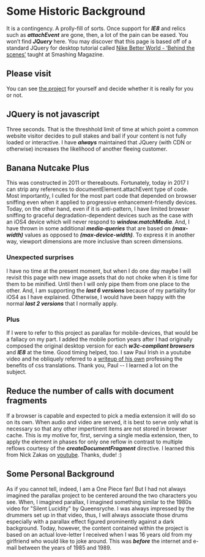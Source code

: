 # Some Historic Background
It is a contingency. A prolly&#45;fill of sorts. Once support for __*IE8*__ and relics such as __*attachEvent*__ are gone, then, a lot of the pain can be eased. You won&rsquo;t find __*JQuery*__ here. You may discover that this page is based off of a standard JQuery for desktop tutorial called [Nike Better World &#45; &lsquo;Behind the scenes&rsquo;](https://www.smashingmagazine.com/2011/07/behind-the-scenes-of-nike-better-world/ "Link to Nike Better World lesson at Smashing Magazine") taught at Smashing Magazine.


## Please visit
You can see [the project](https://donLucho.github.io/parallax "the project at github") for yourself and decide whether it is really for you or not. 


## JQuery is not javascript
Three seconds. That is the threshhold limit of time at which point a common website visitor decides to pull stakes and bail if your content is not fully loaded or interactive. I have __*always*__ maintained that JQuery (with CDN or otherwise) increases the likelihood of another fleeing customer. 


## Banana Nutcake Plus
This was constructed in 2011 or thereabouts. Fortunately, today in 2017 I can strip any references to documentElement.attachEvent type of code. Most importantly, I culled for the most part code that depended on browser sniffing even when it applied to progressive enhancement&#45;friendly devices. Today, on the other hand, even if it is anti&#45;pattern, I have limited browser sniffing to graceful degradation&#45;dependent devices such as the case with an iOS4 device which will never respond to __*window.matchMedia*__. And, I have thrown in some additional __*media&#45;queries*__ that are based on __*(max-width)*__ values as opposed to __*(max-device-width)*__. To express it in another way, viewport dimensions are more inclusive than screen dimensions.


### Unexpected surprises
I have no time at the present moment, but when I do one day maybe I will revisit this page with new image assets that do not choke when it is time for them to be minified. Until then I will only pipe them from one place to the other. And, I am supporting the __*last 6 versions*__ because of my partiality for iOS4 as I have explained. Otherwise, I would have been happy with the normal __*last 2 versions*__ that I normally apply.


### Plus
If I were to refer to this project as parallax for mobile&#45;devices, that would be a fallacy on my part. I added the mobile portion years after I had originally composed the original desktop version for each __*w3c&#45;compliant browsers*__ and __*IE8*__ at the time. Good timing helped, too. I saw Paul Irish in a youtube video and he obliquely referred to a [writeup of his own](http://www.paulirish.com/2012/why-moving-elements-with-translate-is-better-than-posabs-topleft/) professing the benefits of css translations. Thank you, Paul &#45;&#45; I learned a lot on the subject.


## Reduce the number of calls with document fragments
If a browser is capable and expected to pick a media extension it will do so on its own. When audio and video are served, it is best to serve only what is necessary so that any other impertinent items are not stored in browser cache. This is my motive for, first, serving a single media extension, then, to apply the element in phases for only one reflow in contrast to multiple reflows courtesy of the __*createDocumentFragment*__ directive. I learned this from Nick Zakas on [youtube](https://www.youtube.com/watch?v=mHtdZgou0qU "Link to external Youtube video featuring Nick Zakas"). Thanks, dude! :)


## Some Personal Background
As if you cannot tell, indeed, I am a One Piece fan! But I had not always imagined the parallax project to be centered around the two characters you see. When, I imagined parallax, I imagined something similar to the 1980s video for &quot;Silent Lucidity&quot; by Queensryche. I was always impressed by the drummers set up in that video, thus, I will always associate those drums especially with a parallax effect figured prominently against a dark background. Today, however, the content contained within the project is based on an actual love-letter I received when I was 16 years old from my girlfriend who would like to joke around. This was __*before*__ the internet and e&#45;mail between the years of 1985 and 1989.